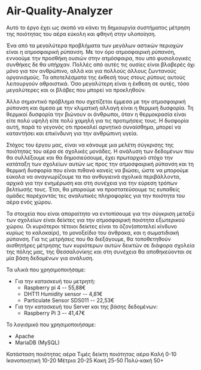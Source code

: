 # Air-Quality-Analyzer
Αυτό το έργο έχει ως σκοπό να κάνει τη δημιουργία συστήματος μέτρηση της ποιότητας του αέρα εύκολη και φθηνή στην υλοποίηση. 

Ένα από τα μεγαλύτερα προβλήματα των μεγάλων αστικών περιοχών είναι η ατμοσφαιρική ρύπανση. Με τον όρο ατμοσφαιρική ρύπανση, εννοούμε την προσθήκη ουσιών στην ατμόσφαιρα, που υπό φυσιολογικές συνθήκες δε θα υπήρχαν. Πολλές από αυτές τις ουσίες είναι βλαβερές όχι μόνο για τον ανθρώπινο, αλλά και για πολλούς άλλους ζωντανούς οργανισμούς. Τα αποτελέσματα της έκθεσή τους στους ρύπους αυτούς λειτουργούν αθροιστικά. Όσο μεγαλύτερη είναι η έκθεση σε αυτές, τόσο μεγαλύτερες και οι βλάβες που μπορεί να προκληθούν.

Άλλο σημαντικό πρόβλημα που σχετίζεται έμμεσα με την ατμοσφαιρική ρύπανση και άμεσα με την κλιματική αλλαγή είναι η θερμική δυσφορία. Τη θερμικοί δυσφορία την βιώνουν οι άνθρωποι, όταν η θερμοκρασία είναι είτε πολύ υψηλή είτε πολύ χαμηλή για τις προτιμήσεις τους. Η δυσφορία αυτή, παρά το γεγονός οτι προκαλεί αρνητικό συναίσθημα, μπορεί να καταντήσει και επικίνδυνη για την ανθρώπινη υγεία.  

Στόχος του έργου μας, είναι να κάνουμε μια μελέτη σύγκρισης της ποιότητας του αέρα σε σχολικές μονάδες. Η ανάλυση των δεδομένων που θα συλλέξουμε και θα δημοσιεύσουμε, έχει πρωταρχικό στόχο την κατάταξη των σχολείων αυτών ως προς την ατμοσφαιρική ρύπανση και τη θερμική δυσφορία που είναι πιθανό κανείς να βιώσει, ώστε να μπορούμε εύκολα να αναγνωρίζουμε τα πιο ανθυγιεινά σχολικά περιβάλλοντα, αρχικά για την ενημέρωση και στη συνέχεια για την εύρεση τρόπων βελτίωσής τους. Έτσι, θα μπορούμε να προστατεύσουμε τις ευπαθείς ομάδες παρέχοντάς τες αναλυτικές πληροφορίες για την ποιότητα του αέρα ενός χώρου.

Τα στοιχεία που είναι απαραίτητο να εντοπίσουμε για την σύγκριση μεταξύ των σχολείων είναι δείκτες για την ατμοσφαιρική ποιότητα εξωτερικού χώρου. Οι κυριότεροι τέτοιοι δείκτες είναι το όζον(αποτελεί κίνδυνο κυρίως το καλοκαίρι), το μονοξείδιο του άνθρακα, και η σωματιδιακή ρύπανση. Για τις μετρήσεις που θα διεξάγουμε, θα τοποθετηθούν αισθητήρες μέτρησης των κυριότερων αυτών δεικτών σε διάφορα σχολεία της πόλης μας, της Θεσσαλονίκης και στη συνέχεια θα αποθηκεύονται σε μία βάση δεδομένων για ανάλυση.

Τα υλικά που χρησιμοποιήσαμε: 
 * Για την κατασκευή του μετρητή:
   * Raspberry pi 4 -- 55,88€
   * DHT11 Humidity sensor -- 4,81€
   * Particulate Sensor SDS011 -- 22,53€
 * Για την κατασκευή του Server και της βάσης δεδομένων:
   * Raspberry Pi 3 -- 41,47€
  
Το λογισμικό που χρησιμοποιήσαμε:
  * Apache
  * MariaDB (MySQL)



Κατάσταση ποιότητας αέρα  Τιμές δείκτη ποιότητας αέρα
Καλή                       0-10
Ικανοποιητική             10-20
Μέτρια                    20-25
Κακή                      25-50
Πολύ-κακή                 50+




